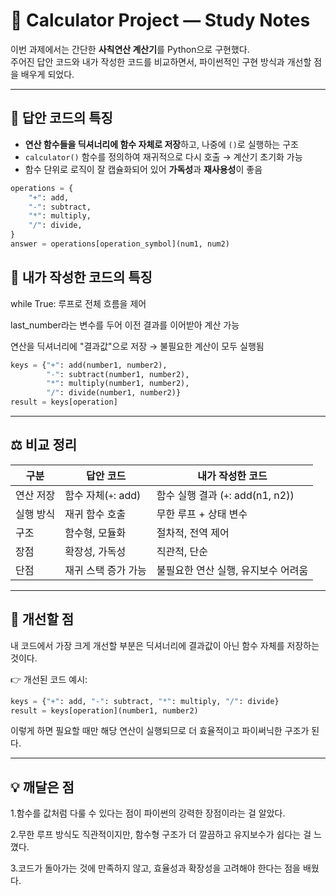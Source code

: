 # 🧮 Calculator Project — Study Notes

이번 과제에서는 간단한 **사칙연산 계산기**를 Python으로 구현했다.  
주어진 답안 코드와 내가 작성한 코드를 비교하면서, 파이썬적인 구현 방식과 개선할 점을 배우게 되었다.  

---

## 📌 답안 코드의 특징
- **연산 함수들을 딕셔너리에 함수 자체로 저장**하고, 나중에 `()`로 실행하는 구조
- `calculator()` 함수를 정의하여 재귀적으로 다시 호출 → 계산기 초기화 가능
- 함수 단위로 로직이 잘 캡슐화되어 있어 **가독성**과 **재사용성**이 좋음

```python
operations = {
    "+": add,
    "-": subtract,
    "*": multiply,
    "/": divide,
}
answer = operations[operation_symbol](num1, num2)
```

## 📌 내가 작성한 코드의 특징

while True: 루프로 전체 흐름을 제어

last_number라는 변수를 두어 이전 결과를 이어받아 계산 가능

연산을 딕셔너리에 "결과값"으로 저장 → 불필요한 계산이 모두 실행됨

```python
keys = {"+": add(number1, number2),
        "-": subtract(number1, number2),
        "*": multiply(number1, number2),
        "/": divide(number1, number2)}
result = keys[operation]
```
--- 

## ⚖️ 비교 정리
| 구분 | 답안 코드 | 내가 작성한 코드 |
|------|-----------|------------------|
| 연산 저장 | 함수 자체(`+`: add) | 함수 실행 결과 (`+`: add(n1, n2)) |
| 실행 방식 | 재귀 함수 호출 | 무한 루프 + 상태 변수 |
| 구조 | 함수형, 모듈화 | 절차적, 전역 제어 |
| 장점 | 확장성, 가독성 | 직관적, 단순 | 
| 단점 | 재귀 스택 증가 가능 | 불필요한 연산 실행, 유지보수 어려움 |

---

## 🔧 개선할 점

내 코드에서 가장 크게 개선할 부분은 딕셔너리에 결과값이 아닌 함수 자체를 저장하는 것이다.

👉 개선된 코드 예시:
```python
keys = {"+": add, "-": subtract, "*": multiply, "/": divide}
result = keys[operation](number1, number2)
```
이렇게 하면 필요할 때만 해당 연산이 실행되므로 더 효율적이고 파이써닉한 구조가 된다.

---

## 💡 깨달은 점
1.함수를 값처럼 다룰 수 있다는 점이 파이썬의 강력한 장점이라는 걸 알았다.

2.무한 루프 방식도 직관적이지만, 함수형 구조가 더 깔끔하고 유지보수가 쉽다는 걸 느꼈다.

3.코드가 돌아가는 것에 만족하지 않고, 효율성과 확장성을 고려해야 한다는 점을 배웠다.